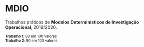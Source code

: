 # MDIO

Trabalhos práticos de **Modelos Determinísticos de Investigação Operacional**, 2019/2020.

<sub>**Trabalho 1**: 80 em 100 valores</sub> \
<sub>**Trabalho 2**: 90 em 100 valores</sub>
